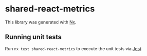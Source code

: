 # shared-react-metrics

This library was generated with [Nx](https://nx.dev).

## Running unit tests

Run `nx test shared-react-metrics` to execute the unit tests via [Jest](https://jestjs.io).
